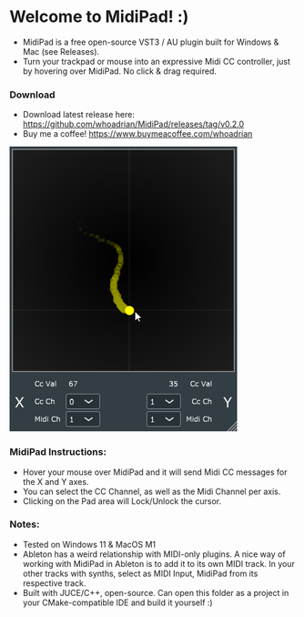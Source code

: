 # Welcome to MidiPad! :)

* MidiPad is a free open-source VST3 / AU plugin built for Windows & Mac (see Releases).
* Turn your trackpad or mouse into an expressive Midi CC controller, just by hovering over MidiPad. No click & drag required.

### Download
* Download latest release here: https://github.com/whoadrian/MidiPad/releases/tag/v0.2.0
* Buy me a coffee! https://www.buymeacoffee.com/whoadrian

![](./tools/screenshot.png)

### MidiPad Instructions:
* Hover your mouse over MidiPad and it will send Midi CC messages for the X and Y axes. 
* You can select the CC Channel, as well as the Midi Channel per axis.
* Clicking on the Pad area will Lock/Unlock the cursor.


### Notes:

* Tested on Windows 11 & MacOS M1
* Ableton has a weird relationship with MIDI-only plugins.
A nice way of working with MidiPad in Ableton is to add it to its own MIDI track.
In your other tracks with synths, select as MIDI Input, MidiPad from its respective track.
* Built with JUCE/C++, open-source. Can open this folder as a project in your CMake-compatible IDE and build it yourself :)
